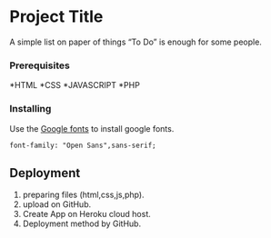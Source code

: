 # Project Title

A simple list on paper of things “To Do” is enough for some people.

### Prerequisites

*HTML
*CSS
*JAVASCRIPT
*PHP

### Installing

Use the [Google fonts](https://fonts.google.com/specimen/Open+Sans?query=ope&preview.text_type=custom)
to install google fonts.

```
font-family: "Open Sans",sans-serif;
```

## Deployment

1. preparing files (html,css,js,php).
2. upload on GitHub.
3. Create App on Heroku cloud host.
4. Deployment method by GitHub.

